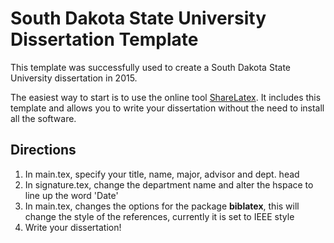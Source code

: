 # South Dakota State University Dissertation Template

This template was successfully used to create a South Dakota
State University dissertation in 2015. 

The easiest way to start is to use the online tool [ShareLatex](https://www.sharelatex.com/templates/553fa292eee6edb00c043d5f). It includes this template and allows you to write your dissertation without the need to install all the software.

## Directions

1. In main.tex, specify your title, name, major, advisor and dept. head
1. In signature.tex, change the department name and alter the hspace to line up the word 'Date'
1. In main.tex, changes the options for the package **biblatex**, this will change the style of the references, currently it is set to IEEE style
1. Write your dissertation!
